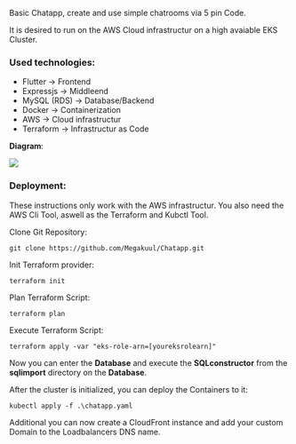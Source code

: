 Basic Chatapp, create and use simple chatrooms via 5 pin Code.

It is desired to run on the AWS Cloud infrastructur on a high avaiable EKS Cluster.

### Used technologies:

- Flutter 					→ Frontend
- Expressjs 			→ Middleend
- MySQL (RDS) 	→ Database/Backend
- Docker 				→ Containerization
- AWS 						→ Cloud infrastructur
- Terraform 			→ Infrastructur as Code

**Diagram**:

![](https://slabstatic.com/prod/uploads/8q5jdj6q/posts/images/MbbvMdIWtnYUGp-GazGy4A1p.png)

### Deployment:

These instructions only work with the AWS infrastructur. You also need the AWS Cli Tool, aswell as the Terraform and Kubctl Tool.

Clone Git Repository:

```
git clone https://github.com/Megakuul/Chatapp.git

```

Init Terraform provider:

```
terraform init

```

Plan Terraform Script:

```
terraform plan

```

Execute Terraform Script:

```
terraform apply -var "eks-role-arn=[youreksrolearn]"

```

Now you can enter the **Database** and execute the **SQLconstructor** from the **sqlimport** directory on the **Database**.

After the cluster is initialized, you can deploy the Containers to it:

```
kubectl apply -f .\chatapp.yaml

```

Additional you can now create a CloudFront instance and add your custom Domain to the Loadbalancers DNS name.
